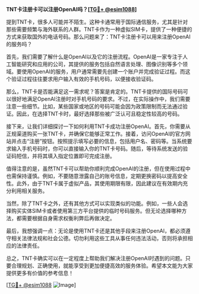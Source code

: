 **TNT卡注册卡可以注册OpenAI吗？[[TG💪+ @esim1088](https://t.me/s/esim1088)]**

提到TNT卡，很多人可能并不陌生。这种卡通常用于国际通信服务，尤其是针对那些需要频繁与海外联系的人群。TNT卡作为一种虚拟SIM卡，提供了一种便捷的方式来获取国外的电话号码。那么问题来了：TNT卡注册卡可以用来注册OpenAI的服务吗？

首先，我们需要了解什么是OpenAI以及它的注册流程。OpenAI是一家专注于人工智能研究和应用的公司，其提供的服务包括自然语言处理、图像识别等多个领域。要使用OpenAI的服务，用户通常需要先创建一个账户并完成验证过程。而这个验证过程往往要求用户输入有效的手机号码，以便接收验证码。

那么，TNT卡是否能满足这一需求呢？答案是肯定的。TNT卡提供的国际号码可以很好地满足OpenAI注册时对手机号码的要求。不过，在实际操作中，我们需要注意一些细节。比如，某些国家或地区的号码可能会因为政策限制而无法通过验证。因此，在选择TNT卡时，最好选择那些被广泛认可且稳定性较高的号码。

接下来，让我们详细探讨一下如何利用TNT卡成功注册OpenAI。首先，你需要从正规渠道购买一张TNT卡，并确保它能够正常工作。接着，访问OpenAI的官方网站并点击“注册”按钮。按照提示填写必要的信息，包括用户名、密码等。当系统要求输入手机号码时，你可以直接输入你的TNT卡号码。随后，等待系统发送的验证码短信，并将其填入指定位置即可完成注册。

值得注意的是，虽然TNT卡可以帮助你顺利完成OpenAI的注册，但在使用过程中也需保持谨慎。例如，不要随意泄露自己的账号信息，定期更换密码以提高安全性。此外，由于TNT卡属于虚拟产品，其使用期限有限，因此建议在有效期内充分利用相关服务。

当然，除了TNT卡之外，还有其他方式可以实现类似的功能。例如，一些人会选择购买实体SIM卡或者使用第三方平台提供的临时号码服务。但无论选择哪种方法，都需要根据自身需求权衡利弊后再做决定。

最后，我想强调一点：无论是使用TNT卡还是其他手段来注册OpenAI，都必须遵守相关法律法规和社会公德。切勿利用这些工具从事任何违法活动，否则将承担相应的法律责任。

总之，TNT卡确实可以在一定程度上帮助我们解决注册OpenAI时遇到的问题。只要合理规划、正确使用，就能享受到更加便捷高效的服务体验。希望本文能为大家提供更多有价值的参考信息！

[[TG💪+ @esim1088](https://t.me/s/esim1088) ![Image](https://i.postimg.cc/4NQfJmqS/Snipaste-2025-05-13-00-14-12.png)]